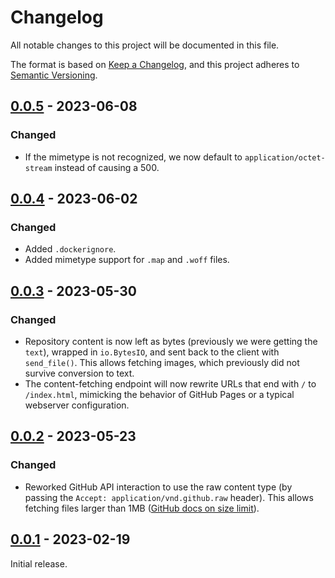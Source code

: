 # Changelog

All notable changes to this project will be documented in this file.

The format is based on [Keep a Changelog](https://keepachangelog.com/en/1.0.0/),
and this project adheres to [Semantic Versioning](https://semver.org/spec/v2.0.0.html).

## [0.0.5] - 2023-06-08
### Changed
 - If the mimetype is not recognized, we now default to
   `application/octet-stream` instead of causing a 500.

## [0.0.4] - 2023-06-02
### Changed
 - Added `.dockerignore`.
 - Added mimetype support for `.map` and `.woff` files.

## [0.0.3] - 2023-05-30
### Changed
- Repository content is now left as bytes (previously we were getting the
  `text`), wrapped in `io.BytesIO`, and sent back to the client with
  `send_file()`. This allows fetching images, which previously did not survive
  conversion to text.
- The content-fetching endpoint will now rewrite URLs that end with `/` to
  `/index.html`, mimicking the behavior of GitHub Pages or a typical webserver
  configuration.

## [0.0.2] - 2023-05-23
### Changed
- Reworked GitHub API interaction to use the raw content type (by passing the
  `Accept: application/vnd.github.raw` header). This allows fetching files
  larger than 1MB ([GitHub docs on size limit]).

[GitHub docs on size limit]: https://docs.github.com/en/rest/reference/repos#size-limits

## [0.0.1] - 2023-02-19
Initial release.

[0.0.5]: https://github.com/sclabs/private-ghp/compare/v0.0.4...v0.0.5
[0.0.4]: https://github.com/sclabs/private-ghp/compare/v0.0.3...v0.0.4
[0.0.3]: https://github.com/sclabs/private-ghp/compare/v0.0.2...v0.0.3
[0.0.2]: https://github.com/sclabs/private-ghp/compare/v0.0.1...v0.0.2
[0.0.1]: https://github.com/sclabs/private-ghp/releases/tag/v0.0.1
